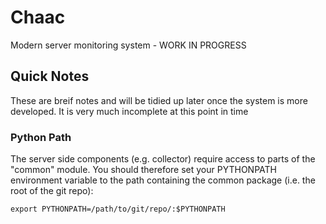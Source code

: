 # Chaac
Modern server monitoring system - WORK IN PROGRESS

## Quick Notes
These are breif notes and will be tidied up later once the system is more developed.  It is very much incomplete at this point in time
### Python Path
The server side components (e.g. collector) require access to parts of the "common" module.  You should therefore set your PYTHONPATH environment variable to the path containing the common package (i.e. the root of the git repo):
```
export PYTHONPATH=/path/to/git/repo/:$PYTHONPATH
```
